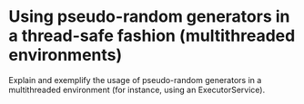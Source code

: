 # Using pseudo-random generators in a thread-safe fashion (multithreaded environments)
Explain and exemplify the usage of pseudo-random generators in a multithreaded environment (for instance, using an ExecutorService).